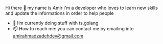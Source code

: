 Hi there 👋
my name is Amir i'm a developer who loves to learn new skills and  update the informations in order to help people  

- 🔭 I’m currently doing stuff with ts,golang 
- 📫 How to reach me: you can contact me by emailing into amirahmadzadehdev@gmail.com

